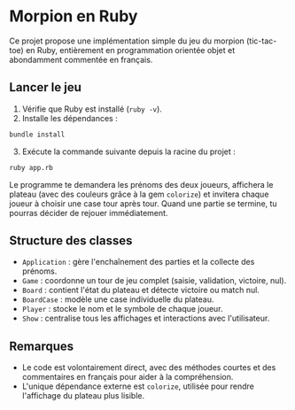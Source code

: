 # Morpion en Ruby

Ce projet propose une implémentation simple du jeu du morpion (tic-tac-toe) en Ruby, entièrement en programmation orientée objet et abondamment commentée en français.

## Lancer le jeu

1. Vérifie que Ruby est installé (`ruby -v`).
2. Installe les dépendances :

```bash
bundle install
```

3. Exécute la commande suivante depuis la racine du projet :

```bash
ruby app.rb
```

Le programme te demandera les prénoms des deux joueurs, affichera le plateau (avec des couleurs grâce à la gem `colorize`) et invitera chaque joueur à choisir une case tour après tour. Quand une partie se termine, tu pourras décider de rejouer immédiatement.

## Structure des classes

- `Application` : gère l'enchaînement des parties et la collecte des prénoms.
- `Game` : coordonne un tour de jeu complet (saisie, validation, victoire, nul).
- `Board` : contient l'état du plateau et détecte victoire ou match nul.
- `BoardCase` : modèle une case individuelle du plateau.
- `Player` : stocke le nom et le symbole de chaque joueur.
- `Show` : centralise tous les affichages et interactions avec l'utilisateur.

## Remarques

- Le code est volontairement direct, avec des méthodes courtes et des commentaires en français pour aider à la compréhension.
- L'unique dépendance externe est `colorize`, utilisée pour rendre l'affichage du plateau plus lisible.
